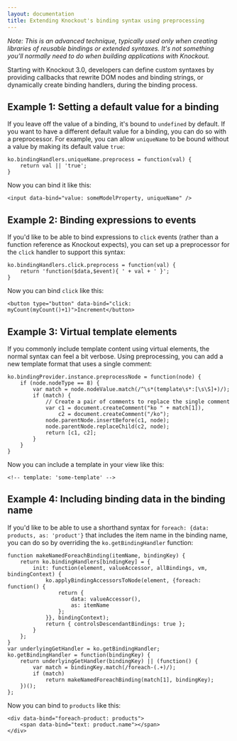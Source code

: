 ```yaml
---
layout: documentation
title: Extending Knockout's binding syntax using preprocessing
---
```


*Note: This is an advanced technique, typically used only when creating libraries of reusable bindings or extended syntaxes. It's not something you'll normally need to do when building applications with Knockout.*

Starting with Knockout 3.0, developers can define custom syntaxes by providing callbacks that rewrite DOM nodes and binding strings, or dynamically create binding handlers, during the binding process.

## Example 1: Setting a default value for a binding

If you leave off the value of a binding, it's bound to `undefined` by default. If you want to have a different default value for a binding, you can do so with a preprocessor. For example, you can allow `uniqueName` to be bound without a value by making its default value `true`:

    ko.bindingHandlers.uniqueName.preprocess = function(val) {
        return val || 'true';
    }

Now you can bind it like this:

    <input data-bind="value: someModelProperty, uniqueName" />
    
## Example 2: Binding expressions to events

If you'd like to be able to bind expressions to `click` events (rather than a function reference as Knockout expects), you can set up a preprocessor for the `click` handler to support this syntax:

    ko.bindingHandlers.click.preprocess = function(val) {
        return 'function($data,$event){ ' + val + ' }';
    }

Now you can bind `click` like this:

    <button type="button" data-bind="click: myCount(myCount()+1)">Increment</button>

## Example 3: Virtual template elements

If you commonly include template content using virtual elements, the normal syntax can feel a bit verbose. Using preprocessing, you can add a new template format that uses a single comment:

    ko.bindingProvider.instance.preprocessNode = function(node) {
        if (node.nodeType == 8) {
            var match = node.nodeValue.match(/^\s*(template\s*:[\s\S]+)/);
            if (match) {
                // Create a pair of comments to replace the single comment
                var c1 = document.createComment("ko " + match[1]),
                    c2 = document.createComment("/ko");
                node.parentNode.insertBefore(c1, node);
                node.parentNode.replaceChild(c2, node);
                return [c1, c2];
            }
        }
    }

Now you can include a template in your view like this:

    <!-- template: 'some-template' -->

## Example 4: Including binding data in the binding name

If you'd like to be able to use a shorthand syntax for `foreach: {data: products, as: 'product'}` that includes the item name in the binding name, you can do so by overriding the `ko.getBindingHandler` function:

    function makeNamedForeachBinding(itemName, bindingKey) {
        return ko.bindingHandlers[bindingKey] = {
            init: function(element, valueAccessor, allBindings, vm, bindingContext) {
                ko.applyBindingAccessorsToNode(element, {foreach: function() {
                    return {
                        data: valueAccessor(),
                        as: itemName
                    };
                }}, bindingContext);
                return { controlsDescendantBindings: true };
            }
        };
    }
    var underlyingGetHandler = ko.getBindingHandler;
    ko.getBindingHandler = function(bindingKey) {
        return underlyingGetHandler(bindingKey) || (function() {
            var match = bindingKey.match(/foreach-(.+)/);
            if (match) 
                return makeNamedForeachBinding(match[1], bindingKey);
        })();
    };

Now you can bind to `products` like this:

    <div data-bind="foreach-product: products">
        <span data-bind="text: product.name"></span>
    </div>

